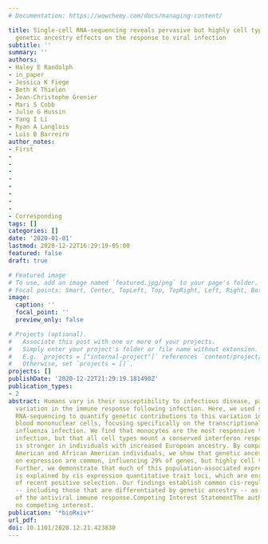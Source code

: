 ```yaml
---
# Documentation: https://wowchemy.com/docs/managing-content/

title: Single-cell RNA-sequencing reveals pervasive but highly cell type-specific
  genetic ancestry effects on the response to viral infection
subtitle: ''
summary: ''
authors:
- Haley E Randolph
- in_paper
- Jessica K Fiege
- Beth K Thielen
- Jean-Christophe Grenier
- Mari S Cobb
- Julie G Hussin
- Yang I Li
- Ryan A Langlois
- Luis B Barreiro
author_notes:
- First
-
-
-
-
-
-
-
-
- Corresponding
tags: []
categories: []
date: '2020-01-01'
lastmod: 2020-12-22T16:29:19-05:00
featured: false
draft: true

# Featured image
# To use, add an image named `featured.jpg/png` to your page's folder.
# Focal points: Smart, Center, TopLeft, Top, TopRight, Left, Right, BottomLeft, Bottom, BottomRight.
image:
  caption: ''
  focal_point: ''
  preview_only: false

# Projects (optional).
#   Associate this post with one or more of your projects.
#   Simply enter your project's folder or file name without extension.
#   E.g. `projects = ["internal-project"]` references `content/project/deep-learning/index.md`.
#   Otherwise, set `projects = []`.
projects: []
publishDate: '2020-12-22T21:29:19.181490Z'
publication_types:
- 2
abstract: Humans vary in their susceptibility to infectious disease, partly due to
  variation in the immune response following infection. Here, we used single-cell
  RNA-sequencing to quantify genetic contributions to this variation in peripheral
  blood mononuclear cells, focusing specifically on the transcriptional response to
  influenza infection. We find that monocytes are the most responsive to influenza
  infection, but that all cell types mount a conserved interferon response, which
  is stronger in individuals with increased European ancestry. By comparing European
  American and African American individuals, we show that genetic ancestry effects
  on expression are common, influencing 29% of genes, but highly cell type specific.
  Further, we demonstrate that much of this population-associated expression variation
  is explained by cis expression quantitative trait loci, which are enriched for signatures
  of recent positive selection. Our findings establish common cis-regulatory variants
  -- including those that are differentiated by genetic ancestry -- as important determinants
  of the antiviral immune response.Competing Interest StatementThe authors have declared
  no competing interest.
publication: '*bioRxiv*'
url_pdf:
doi: 10.1101/2020.12.21.423830
---
```


<script type='text/javascript' src='https://d1bxh8uas1mnw7.cloudfront.net/assets/embed.js'></script>
<div class='altmetric-embed' data-badge-type='medium-donut' data-badge-details='right' data-doi='10.1101/2020.12.21.423830'></div>
